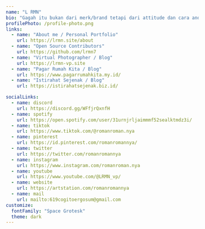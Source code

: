 ```yaml
---
name: "L RMN"
bio: "Gagah itu bukan dari merk/brand tetapi dari attitude dan cara anda menghargai jerih payah orang lain"
profilePhoto: /profile-photo.png
links:
  - name: "About me / Personal Portfolio"
    url: https://lrmn.site/about
  - name: "Open Source Contributors"
    url: https://github.com/lrmn7
  - name: "Virtual Photographer / Blog"
    url: https://lrmn-vp.site
  - name: "Pagar Rumah Kita / Blog"
    url: https://www.pagarrumahkita.my.id/
  - name: "Istirahat Sejenak / Blog"
    url: https://istirahatsejenak.biz.id/

socialLinks:
  - name: discord
    url: https://discord.gg/WFfjrQxnfH
  - name: spotify
    url: https://open.spotify.com/user/31urnjrljaimmmf52sealktmdz3i/
  - name: tiktok
    url: https://www.tiktok.com/@romanroman.nya
  - name: pinterest
    url: https://id.pinterest.com/romanromannya/
  - name: twitter
    url: https://twitter.com/romanromannya
  - name: instagram
    url: https://www.instagram.com/romanroman.nya
  - name: youtube
    url: https://www.youtube.com/@LRMN_vp/
  - name: website
    url: https://artstation.com/romanromannya
  - name: mail
    url: mailto:619cogitoergosum@gmail.com
customize:
  fontFamily: "Space Grotesk"
  theme: dark
---
```

